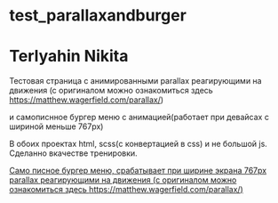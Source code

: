 # test_parallaxandburger

# Terlyahin Nikita

Тестовая страница с анимированными parallax реагирующими на движения (с оригиналом можно ознакомиться здесь https://matthew.wagerfield.com/parallax/)

и самописнное бургер меню с анимацией(работает при девайсах с шириной меньше 767px)

В обоих проектах html, scss(с конвертацией в css) и не большой js. Сделанно вкачестве тренировки.

[Само писное бургер меню, срабатывает при ширине экрана 767px](https://pepasso.github.io/test_parallaxandburger/burger_menu/burger.html)
[parallax реагирующими на движения (с оригиналом можно ознакомиться здесь https://matthew.wagerfield.com/parallax/)](https://pepasso.github.io/test_parallaxandburger/parallax/paralax.html)

